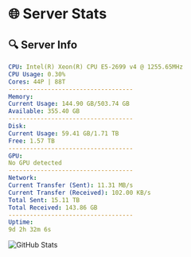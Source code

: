# 🌐 Server Stats
## 🔍 Server Info
```yaml
CPU: Intel(R) Xeon(R) CPU E5-2699 v4 @ 1255.65MHz
CPU Usage: 0.30%
Cores: 44P | 88T
-----------------------------------
Memory:
Current Usage: 144.90 GB/503.74 GB
Available: 355.40 GB
-----------------------------------
Disk:
Current Usage: 59.41 GB/1.71 TB
Free: 1.57 TB
-----------------------------------
GPU:
No GPU detected
-----------------------------------
Network:
Current Transfer (Sent): 11.31 MB/s
Current Transfer (Received): 102.00 KB/s
Total Sent: 15.11 TB
Total Received: 143.86 GB
-----------------------------------
Uptime:
9d 2h 32m 6s
```
![GitHub Stats](https://img.shields.io/badge/Updated-2025-03-16_23:54:55-blue)